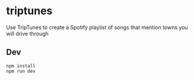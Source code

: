 # triptunes
Use TripTunes to create a Spotify playlist of songs that mention towns you will drive through

## Dev

    npm install
    npm run dev
